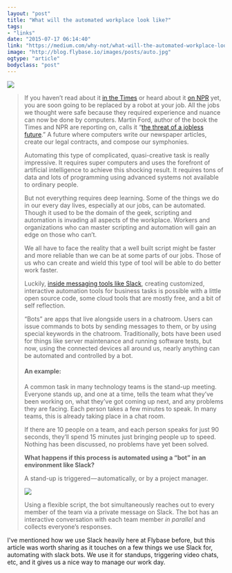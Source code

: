 ```yaml
---
layout: "post"
title: "What will the automated workplace look like?"
tags: 
- "links"
date: "2015-07-17 06:14:40"
link: "https://medium.com/why-not/what-will-the-automated-workplace-look-like-495f9d1e87da"
image: "http://blog.flybase.io/images/posts/auto.jpg"
ogtype: "article"
bodyclass: "post"
---
```


<div class="box-wrap"><div class="box">
	<img src="http://blog.flybase.io/images/posts/auto.jpg" />
</div></div>

> If you haven’t read about it [in the Times](http://www.nytimes.com/2015/05/17/books/review/rise-of-the-robots-and-shadow-work.html?_r=1) or heard about it [on NPR](http://www.npr.org/sections/alltechconsidered/2015/05/18/407648886/attention-white-collar-workers-the-robots-are-coming-for-your-jobs) yet, you are soon going to be replaced by a robot at your job. All the jobs we thought were safe because they required experience and nuance can now be done by computers. Martin Ford, author of the book the Times and NPR are reporting on, calls it “[the threat of a jobless future](http://www.amazon.com/gp/product/0465059996/ref=pd_lpo_sbs_dp_ss_2?pf_rd_p=1944687702&pf_rd_s=lpo-top-stripe-1&pf_rd_t=201&pf_rd_i=0816674515&pf_rd_m=ATVPDKIKX0DER&pf_rd_r=06J2PGP99HYBFHE3A6JM).” A future where computers write our newspaper articles, create our legal contracts, and compose our symphonies.
> 
> Automating this type of complicated, quasi-creative task is really impressive. It requires super computers and uses the forefront of artificial intelligence to achieve this shocking result. It requires tons of data and lots of programming using advanced systems not available to ordinary people.
> 
> But not everything requires deep learning. Some of the things we do in our every day lives, especially at our jobs, can be automated. Though it used to be the domain of the geek, scripting and automation is invading all aspects of the workplace. Workers and organizations who can master scripting and automation will gain an edge on those who can’t.
> 
> We all have to face the reality that a well built script might be faster and more reliable than we can be at some parts of our jobs. Those of us who can create and wield this type of tool will be able to do better work faster.
> 
> Luckily, [inside messaging tools like Slack](https://medium.com/@benbrown/slack-is-the-operating-system-6bae1a6c0291), creating customized, interactive automation tools for business tasks is possible with a little open source code, some cloud tools that are mostly free, and a bit of self reflection.
> 
> “Bots” are apps that live alongside users in a chatroom. Users can issue commands to bots by sending messages to them, or by using special keywords in the chatroom. Traditionally, bots have been used for things like server maintenance and running software tests, but now, using the connected devices all around us, nearly anything can be automated and controlled by a bot.
> 
> #### An example:
> 
> A common task in many technology teams is the stand-up meeting. Everyone stands up, and one at a time, tells the team what they’ve been working on, what they’ve got coming up next, and any problems they are facing. Each person takes a few minutes to speak. In many teams, this is already taking place in a chat room.
> 
> If there are 10 people on a team, and each person speaks for just 90 seconds, they’ll spend 15 minutes just bringing people up to speed. Nothing has been discussed, no problems have yet been solved.
> 
> **What happens if this process is automated using a “bot” in an environment like Slack?**
> 
> A stand-up is triggered — automatically, or by a project manager.
>
> ![](http://blog.flybase.io/images/posts/slackup.gif)
>
> Using a flexible script, the bot simultaneously reaches out to every member of the team via a private message on Slack. The bot has an interactive conversation with each team member _in parallel_ and collects everyone’s responses.

I've mentioned how we use Slack heavily here at Flybase before, but this article was worth sharing as it touches on a few things we use Slack for, automating with slack bots. We use it for standups, triggering video chats, etc, and it gives us a nice way to manage our work day.